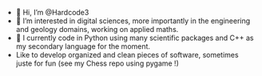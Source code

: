 - 👋 Hi, I’m @Hardcode3
- 👀 I’m interested in digital sciences, more importantly in the engineering and geology domains, working on applied maths.
- 🌱 I currently code in Python using many scientific packages and C++ as my secondary language for the moment.
- Like to develop organized and clean pieces of software, sometimes juste for fun (see my Chess repo using pygame !)

<!---
Hardcode3/Hardcode3 is a ✨ special ✨ repository because its `README.md` (this file) appears on your GitHub profile.
You can click the Preview link to take a look at your changes.
--->

